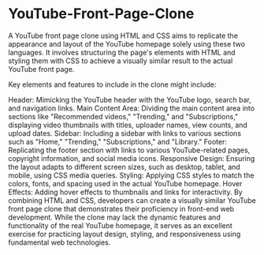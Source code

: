 # YouTube-Front-Page-Clone
 A YouTube front page clone using HTML and CSS aims to replicate the appearance and layout of the YouTube homepage solely using these two languages. It involves structuring the page's elements with HTML and styling them with CSS to achieve a visually similar result to the actual YouTube front page.

Key elements and features to include in the clone might include:

Header: Mimicking the YouTube header with the YouTube logo, search bar, and navigation links.
Main Content Area: Dividing the main content area into sections like "Recommended videos," "Trending," and "Subscriptions," displaying video thumbnails with titles, uploader names, view counts, and upload dates.
Sidebar: Including a sidebar with links to various sections such as "Home," "Trending," "Subscriptions," and "Library."
Footer: Replicating the footer section with links to various YouTube-related pages, copyright information, and social media icons.
Responsive Design: Ensuring the layout adapts to different screen sizes, such as desktop, tablet, and mobile, using CSS media queries.
Styling: Applying CSS styles to match the colors, fonts, and spacing used in the actual YouTube homepage.
Hover Effects: Adding hover effects to thumbnails and links for interactivity.
By combining HTML and CSS, developers can create a visually similar YouTube front page clone that demonstrates their proficiency in front-end web development. While the clone may lack the dynamic features and functionality of the real YouTube homepage, it serves as an excellent exercise for practicing layout design, styling, and responsiveness using fundamental web technologies.

